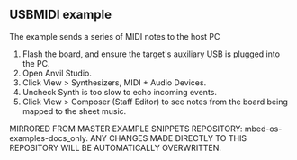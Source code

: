 ## USBMIDI example

The example sends a series of MIDI notes to the host PC

1. Flash the board, and ensure the target's auxiliary USB is plugged into the PC.
2. Open Anvil Studio.
3. Click View > Synthesizers, MIDI + Audio Devices.
4. Uncheck Synth is too slow to echo incoming events.
5. Click View > Composer (Staff Editor) to see notes from the board being mapped to the sheet music.

MIRRORED FROM MASTER EXAMPLE SNIPPETS REPOSITORY: mbed-os-examples-docs_only.
ANY CHANGES MADE DIRECTLY TO THIS REPOSITORY WILL BE AUTOMATICALLY OVERWRITTEN.
